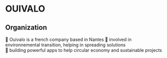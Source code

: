 # OUIVALO

## Organization
📍 Ouivalo is a french company based in Nantes 
🌱 involved in environnemental transition, helping in spreading solutions  
🦍 building powerful apps to help circular economy and sustainable projects

